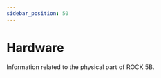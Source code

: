 ```yaml
---
sidebar_position: 50
---
```


# Hardware

Information related to the physical part of ROCK 5B.

<DocCardList />
